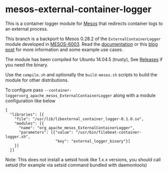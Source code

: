 # mesos-external-container-logger

This is a container logger module for [Mesos](http://mesos.apache.org/)
that redirects container logs to an external process.

This branch is a backport to Mesos 0.28.2 of the `ExternalContainerLogger` module
developed in
[MESOS-6003](https://issues.apache.org/jira/browse/MESOS-6003).
Read the [documentation](https://reviews.apache.org/r/51258/) or this
[blog post](https://wjoel.com/posts/mesos-container-log-forwarding-with-filebeat.html)
for more information and some example use cases.

The module has been compiled for Ubuntu 14.04.5 (trusty), See [Releases](https://github.com/r4um/mesos-external-container-logger/releases) if you need the binary. 

Use the `compile.sh` and optionally the `build-mesos.sh` scripts to build the module for other distributions.

To configure pass `--container-logger=org_apache_mesos_ExternalContainerLogger` along with a module
configuration like below


```
{
  "libraries": [{
    "file": "/usr/lib/libexternal_container_logger-0.1.0.so",
    "modules": [{
      "name": "org_apache_mesos_ExternalContainerLogger",
      "parameters": [{"value": "/usr/bin/filebeat-container-logger.sh",
                      "key": "external_logger_binary"}]
    }]
  }]
```

Note: This does not install a setsid hook like 1.x.x versions, you should call setsid (for example via setsid command bundled with daemontools)
